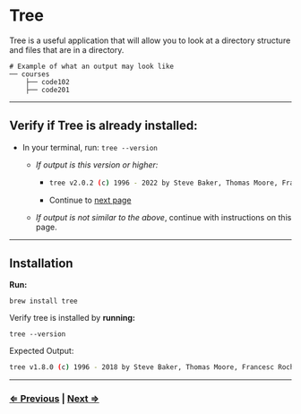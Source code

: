 # Tree

Tree is a useful application that will allow you to look at a directory structure and files that are in a directory.

```text
# Example of what an output may look like
── courses
    ├── code102
    ├── code201
```

---

## Verify if Tree is already installed:

- In your terminal, run: `tree --version`
  - *If output is this version or higher:*

    - ``` bash
      tree v2.0.2 (c) 1996 - 2022 by Steve Baker, Thomas Moore, Francesc Rocher, Florian Sesser, Kyosuke Tokoro
        ```

    - Continue to [next page](./6-ohmyzsh.md)
  - *If output is not similar to the above*, continue with instructions on this page.

---

## Installation

**Run:**

 `brew install tree`

Verify tree is installed by **running:**

 `tree --version`

Expected Output:

```bash
tree v1.8.0 (c) 1996 - 2018 by Steve Baker, Thomas Moore, Francesc Rocher, Florian Sesser, Kyosuke Tokoro
```

---

### [⇐ Previous](./4-git.md) | [Next ⇒](./6-ohmyzsh.md)

